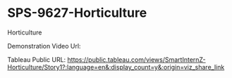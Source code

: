 # SPS-9627-Horticulture
Horticulture

Demonstration Video Url: 


Tableau Public URL: https://public.tableau.com/views/SmartInternZ-Horticulture/Story1?:language=en&:display_count=y&:origin=viz_share_link
